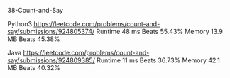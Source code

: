 38-Count-and-Say



Python3
https://leetcode.com/problems/count-and-say/submissions/924805374/
Runtime
48 ms
Beats
55.43%
Memory
13.9 MB
Beats
45.38%

Java
https://leetcode.com/problems/count-and-say/submissions/924809385/
Runtime
11 ms
Beats
36.73%
Memory
42.1 MB
Beats
40.32%

